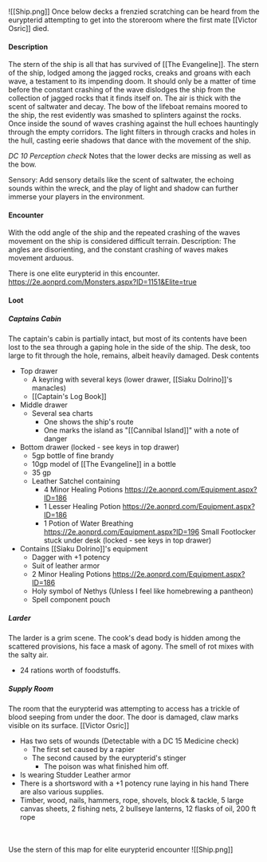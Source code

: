 ![[Ship.png]]
Once below decks a frenzied scratching can be heard from the eurypterid attempting to get into the storeroom where the first mate [[Victor Osric]] died.

#### Description 
The stern of the ship is all that has survived of [[The Evangeline]]. The stern of the ship, lodged among the jagged rocks, creaks and groans with each wave, a testament to its impending doom. It should only be a matter of time before the constant crashing of the wave dislodges the ship from the collection of jagged rocks that it finds itself on. The air is thick with the scent of saltwater and decay. 
The bow of the lifeboat remains moored to the ship, the rest evidently was smashed to splinters against the rocks.
Once inside the sound of waves crashing against the hull echoes hauntingly through the empty corridors. The light filters in through cracks and holes in the hull, casting eerie shadows that dance with the movement of the ship.

*DC 10 Perception check* Notes that the lower decks are missing as well as the bow.

Sensory: Add sensory details like the scent of saltwater, the echoing sounds within the wreck, and the play of light and shadow can further immerse your players in the environment.

#### Encounter
With the odd angle of the ship and the repeated crashing of the waves movement on the ship is considered difficult terrain.
	Description: The angles are disorienting, and the constant crashing of waves makes movement arduous.

There is one elite eurypterid in this encounter.
https://2e.aonprd.com/Monsters.aspx?ID=1151&Elite=true


#### Loot
##### Captains Cabin
The captain's cabin is partially intact, but most of its contents have been lost to the sea through a gaping hole in the side of the ship. The desk, too large to fit through the hole, remains, albeit heavily damaged.
Desk contents
- Top drawer
	- A keyring with several keys (lower drawer, [[Siaku Dolrino]]'s manacles)
	- [[Captain's Log Book]]
- Middle drawer 
	- Several sea charts
		- One shows the ship's route
		- One marks the island as "[[Cannibal Island]]" with a note of danger
- Bottom drawer (locked - see keys in top drawer)
	- 5gp bottle of fine brandy
	- 10gp model of [[The Evangeline]] in a bottle
	- 35 gp
	- Leather Satchel containing
		- 4 Minor Healing Potions https://2e.aonprd.com/Equipment.aspx?ID=186
		- 1 Lesser Healing Potion https://2e.aonprd.com/Equipment.aspx?ID=186
		- 1 Potion of Water Breathing https://2e.aonprd.com/Equipment.aspx?ID=196
Small Footlocker stuck under desk (locked - see keys in top drawer)
- Contains [[Siaku Dolrino]]'s equipment
	- Dagger with +1 potency
	- Suit of leather armor
	- 2 Minor Healing Potions https://2e.aonprd.com/Equipment.aspx?ID=186
	- Holy symbol of Nethys (Unless I feel like homebrewing a pantheon)
	- Spell component pouch
##### Larder
The larder is a grim scene. The cook's dead body is hidden among the scattered provisions, his face a mask of agony. The smell of rot mixes with the salty air.
-  24 rations worth of foodstuffs.
##### Supply Room
The room that the eurypterid was attempting to access has a trickle of blood seeping from under the door. The door is damaged, claw marks visible on its surface.
[[Victor Osric]]
- Has two sets of wounds (Detectable with a DC 15 Medicine check)
	- The first set caused by a rapier
	- The second caused by the eurypterid's stinger
		- The poison was what finished him off.
- Is wearing Studder Leather armor
- There is a shortsword with a +1 potency rune laying in his hand
There are also various supplies.
- Timber, wood, nails, hammers, rope, shovels, block & tackle, 5 large canvas sheets, 2 fishing nets, 2 bullseye lanterns, 12 flasks of oil, 200 ft rope

<br><br>
Use the stern of this map for elite eurypterid encounter
![[Ship.png]]